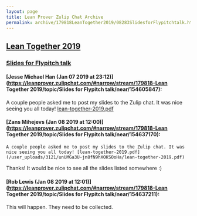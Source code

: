 ```yaml
---
layout: page
title: Lean Prover Zulip Chat Archive 
permalink: archive/179818LeanTogether2019/08283SlidesforFlypitchtalk.html
---
```


## [Lean Together 2019](index.html)
### [Slides for Flypitch talk](08283SlidesforFlypitchtalk.html)

#### [Jesse Michael Han (Jan 07 2019 at 23:12)](https://leanprover.zulipchat.com/#narrow/stream/179818-Lean Together 2019/topic/Slides for Flypitch talk/near/154605847):
A couple people asked me to post my slides to the Zulip chat. It was nice seeing you all today! [lean-together-2019.pdf](/user_uploads/3121/unUMGa3U-jn8fN9hXOKSOoHa/lean-together-2019.pdf)

#### [Zans Mihejevs (Jan 08 2019 at 12:00)](https://leanprover.zulipchat.com/#narrow/stream/179818-Lean Together 2019/topic/Slides for Flypitch talk/near/154637170):
```quote
A couple people asked me to post my slides to the Zulip chat. It was nice seeing you all today! [lean-together-2019.pdf](/user_uploads/3121/unUMGa3U-jn8fN9hXOKSOoHa/lean-together-2019.pdf)
```
 Thanks! 
It would be nice to see all the slides listed somewhere :)

#### [Rob Lewis (Jan 08 2019 at 12:01)](https://leanprover.zulipchat.com/#narrow/stream/179818-Lean Together 2019/topic/Slides for Flypitch talk/near/154637211):
This will happen. They need to be collected.

